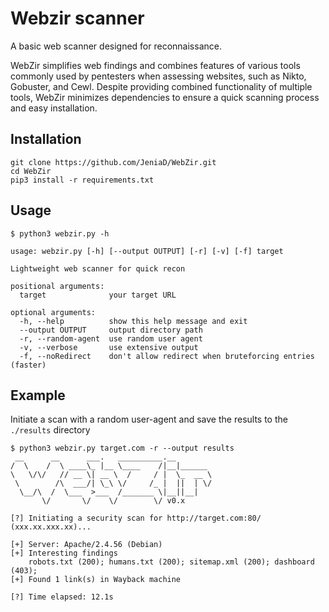 # Webzir scanner
A basic web scanner designed for reconnaissance.

WebZir simplifies web findings and combines features of various tools commonly used by pentesters when assessing websites, such as Nikto, Gobuster, and Cewl. Despite providing combined functionality of multiple tools, WebZir minimizes dependencies to ensure a quick scanning process and easy installation.

## Installation
```
git clone https://github.com/JeniaD/WebZir.git
cd WebZir
pip3 install -r requirements.txt
```

## Usage
```
$ python3 webzir.py -h

usage: webzir.py [-h] [--output OUTPUT] [-r] [-v] [-f] target

Lightweight web scanner for quick recon

positional arguments:
  target              your target URL

optional arguments:
  -h, --help          show this help message and exit
  --output OUTPUT     output directory path
  -r, --random-agent  use random user agent
  -v, --verbose       use extensive output
  -f, --noRedirect    don't allow redirect when bruteforcing entries (faster)
```

## Example
Initiate a scan with a random user-agent and save the results to the `./results` directory

```
$ python3 webzir.py target.com -r --output results
 __      __      ___.   __________.__        
/  \    /  \ ____\_ |__ \____    /|__|______ 
\   \/\/   // __ \| __ \  /     / |  \_  __ \
 \        /\  ___/| \_\ \/     /_ |  ||  | \/
  \__/\  /  \___  >___  /_______ \|__||__|   
       \/       \/    \/        \/ v0.x

[?] Initiating a security scan for http://target.com:80/ (xxx.xx.xxx.xx)...

[+] Server: Apache/2.4.56 (Debian)
[+] Interesting findings
    robots.txt (200); humans.txt (200); sitemap.xml (200); dashboard (403);
[+] Found 1 link(s) in Wayback machine

[?] Time elapsed: 12.1s
```
